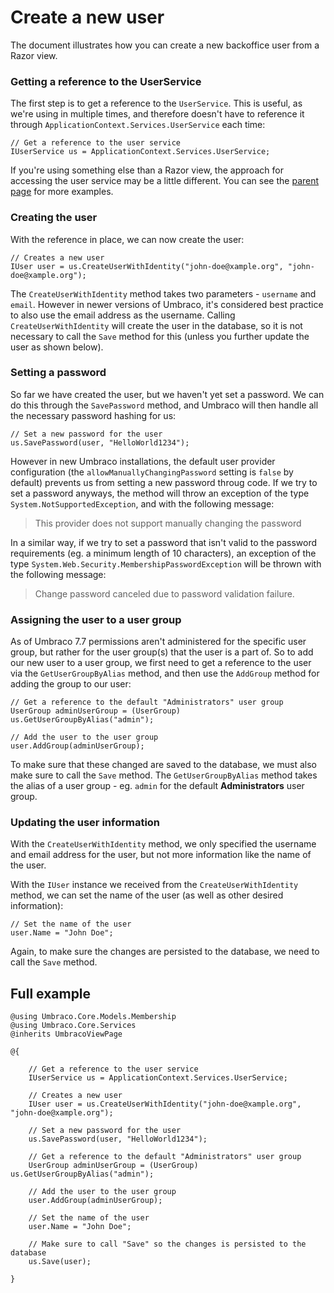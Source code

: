 # Create a new user

The document illustrates how you can create a new backoffice user from a Razor view. 


### Getting a reference to the UserService
The first step is to get a reference to the `UserService`. This is useful, as we're using in multiple times, and therefore doesn't have to reference it through `ApplicationContext.Services.UserService` each time:

    // Get a reference to the user service
    IUserService us = ApplicationContext.Services.UserService;
    
If you're using something else than a Razor view, the approach for accessing the user service may be a little different. You can see the [parent page](./) for more examples.
    
### Creating the user
With the reference in place, we can now create the user:

    // Creates a new user
    IUser user = us.CreateUserWithIdentity("john-doe@xample.org", "john-doe@xample.org");
    
The `CreateUserWithIdentity` method takes two parameters - `username` and `email`. However in newer versions of Umbraco, it's considered best practice to also use the email address as the username. Calling `CreateUserWithIdentity` will create the user in the database, so it is not necessary to call the `Save` method for this (unless you further update the user as shown below).

### Setting a password
So far we have created the user, but we haven't yet set a password. We can do this through the `SavePassword` method, and Umbraco will then handle all the necessary password hashing for us:

    // Set a new password for the user
    us.SavePassword(user, "HelloWorld1234");
    
However in new Umbraco installations, the default user provider configuration (the `allowManuallyChangingPassword` setting is `false` by default) prevents us from setting a new password throug code. If we try to set a password anyways, the method will throw an exception of the type `System.NotSupportedException`, and with the following message:

> This provider does not support manually changing the password

In a similar way, if we try to set a password that isn't valid to the password requirements (eg. a minimum length of 10 characters), an exception of the type `System.Web.Security.MembershipPasswordException` will be thrown with the following message:

> Change password canceled due to password validation failure.

### Assigning the user to a user group
As of Umbraco 7.7 permissions aren't administered for the specific user group, but rather for the user group(s) that the user is a part of. So to add our new user to a user group, we first need to get a reference to the user via the `GetUserGroupByAlias` method, and then use the `AddGroup` method for adding the group to our user:

    // Get a reference to the default "Administrators" user group
    UserGroup adminUserGroup = (UserGroup) us.GetUserGroupByAlias("admin");

    // Add the user to the user group
    user.AddGroup(adminUserGroup);
    
To make sure that these changed are saved to the database, we must also make sure to call the `Save` method. The `GetUserGroupByAlias` method takes the alias of a user group - eg. `admin` for the default **Administrators** user group.

### Updating the user information
With the `CreateUserWithIdentity` method, we only specified the username and email address for the user, but not more information like the name of the user.

With the `IUser` instance we received from the `CreateUserWithIdentity` method, we can set the name of the user (as well as other desired information):

    // Set the name of the user
    user.Name = "John Doe";

Again, to make sure the changes are persisted to the database, we need to call the `Save` method.


## Full example

    @using Umbraco.Core.Models.Membership
    @using Umbraco.Core.Services
    @inherits UmbracoViewPage

    @{
    
        // Get a reference to the user service
        IUserService us = ApplicationContext.Services.UserService;
    
        // Creates a new user
        IUser user = us.CreateUserWithIdentity("john-doe@xample.org", "john-doe@xample.org");

        // Set a new password for the user
        us.SavePassword(user, "HelloWorld1234");

        // Get a reference to the default "Administrators" user group
        UserGroup adminUserGroup = (UserGroup) us.GetUserGroupByAlias("admin");

        // Add the user to the user group
        user.AddGroup(adminUserGroup);

        // Set the name of the user
        user.Name = "John Doe";

        // Make sure to call "Save" so the changes is persisted to the database
        us.Save(user);

    }
